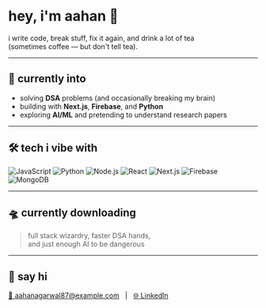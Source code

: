 # hey, i'm aahan 👋

i write code, break stuff, fix it again, and drink a lot of tea  
(sometimes coffee — but don't tell tea).

---

## 🧠 currently into

- solving **DSA** problems (and occasionally breaking my brain)
- building with **Next.js**, **Firebase**, and **Python**
- exploring **AI/ML** and pretending to understand research papers

---

## 🛠️ tech i vibe with

![JavaScript](https://img.shields.io/badge/-JavaScript-yellow?style=flat-square&logo=javascript)
![Python](https://img.shields.io/badge/-Python-blue?style=flat-square&logo=python)
![Node.js](https://img.shields.io/badge/-Node.js-green?style=flat-square&logo=node.js)
![React](https://img.shields.io/badge/-React-61DAFB?style=flat-square&logo=react)
![Next.js](https://img.shields.io/badge/-Next.js-black?style=flat-square&logo=next.js)
![Firebase](https://img.shields.io/badge/-Firebase-FFCA28?style=flat-square&logo=firebase)
![MongoDB](https://img.shields.io/badge/-MongoDB-47A248?style=flat-square&logo=mongodb)

---

## 🛸 currently downloading

> full stack wizardry, faster DSA hands,  
> and just enough AI to be dangerous

---

## 💬 say hi

[📧 aahanagarwal87@example.com](mailto:aahanagarwal87@duck.com) &nbsp;&nbsp;|&nbsp;&nbsp; [🌐 LinkedIn](https://linkedin.com)
